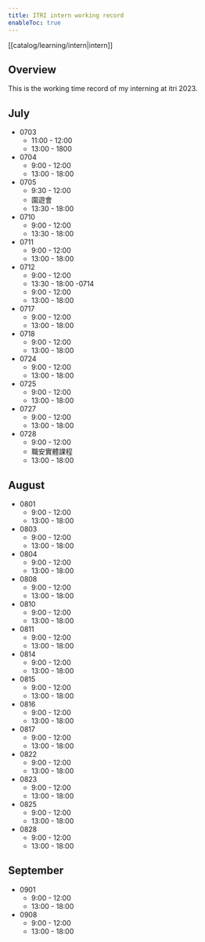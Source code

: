```yaml
---
title: ITRI intern working record
enableToc: true
---
```

[[catalog/learning/intern|intern]]

## Overview
This is the working time record of my interning at itri 2023. 

## July
- 0703
  - 11:00 - 12:00
  - 13:00 - 1800
- 0704
  - 9:00 - 12:00
  - 13:00 - 18:00
- 0705
  - 9:30 - 12:00
  - 園遊會
  - 13:30 - 18:00  
- 0710
  - 9:00 - 12:00  
  - 13:30 - 18:00
- 0711
  - 9:00 - 12:00
  - 13:00 - 18:00
- 0712
  - 9:00 - 12:00
  - 13:30 - 18:00
-0714
  - 9:00 - 12:00
  - 13:00 - 18:00
- 0717
  - 9:00 - 12:00   
  - 13:00 - 18:00
- 0718
  - 9:00 - 12:00   
  - 13:00 - 18:00
- 0724
  - 9:00 - 12:00
  - 13:00 - 18:00
- 0725
  - 9:00 - 12:00
  - 13:00 - 18:00
- 0727
  - 9:00 - 12:00
  - 13:00 - 18:00
- 0728
  - 9:00 - 12:00
  - 職安實體課程
  - 13:00 - 18:00

## August
- 0801
  - 9:00 - 12:00   
  - 13:00 - 18:00
- 0803
  - 9:00 - 12:00   
  - 13:00 - 18:00
- 0804
  - 9:00 - 12:00   
  - 13:00 - 18:00
- 0808
  - 9:00 - 12:00   
  - 13:00 - 18:00
- 0810
  - 9:00 - 12:00   
  - 13:00 - 18:00
- 0811
  - 9:00 - 12:00   
  - 13:00 - 18:00   
- 0814
  - 9:00 - 12:00   
  - 13:00 - 18:00   
- 0815
  - 9:00 - 12:00   
  - 13:00 - 18:00
- 0816
  - 9:00 - 12:00   
  - 13:00 - 18:00
- 0817
  - 9:00 - 12:00
  - 13:00 - 18:00
- 0822
  - 9:00 - 12:00
  - 13:00 - 18:00
- 0823
  - 9:00 - 12:00
  - 13:00 - 18:00
- 0825
  - 9:00 - 12:00
  - 13:00 - 18:00
- 0828
  - 9:00 - 12:00
  - 13:00 - 18:00
## September
- 0901
  - 9:00 - 12:00
  - 13:00 - 18:00
- 0908
  - 9:00 - 12:00
  - 13:00 - 18:00